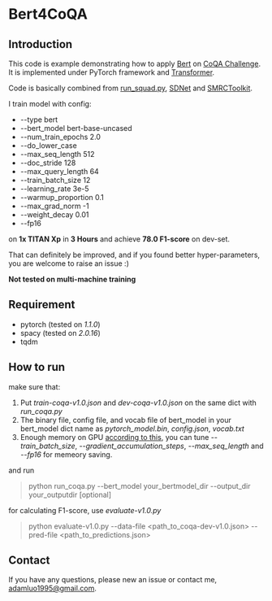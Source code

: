 # Bert4CoQA
## Introduction
This code is example demonstrating how to apply [Bert](https://arxiv.org/abs/1810.04805) on [CoQA Challenge](https://stanfordnlp.github.io/coqa/). 
It is implemented under PyTorch framework and [Transformer](https://github.com/huggingface/pytorch-pretrained-BERT).

Code is basically combined from [run_squad.py](https://github.com/huggingface/pytorch-pretrained-BERT/blob/master/examples/run_squad.py), [SDNet](https://github.com/microsoft/SDNet) and [SMRCToolkit](https://github.com/sogou/SMRCToolkit).

I train model with config:
- --type bert
- --bert_model bert-base-uncased
- --num_train_epochs 2.0
- --do_lower_case
- --max_seq_length 512
- --doc_stride 128
- --max_query_length 64
- --train_batch_size 12
- --learning_rate 3e-5
- --warmup_proportion 0.1
- --max_grad_norm -1
- --weight_decay 0.01
- --fp16

on **1x TITAN Xp** in **3 Hours** and achieve **78.0 F1-score** on dev-set. 

That can definitely be improved, and if you found better hyper-parameters, you are welcome to raise an issue :)

**Not tested on multi-machine training**

## Requirement
- pytorch (tested on *1.1.0*)
- spacy (tested on *2.0.16*)
- tqdm
## How to run
make sure that:
1. Put *train-coqa-v1.0.json* and *dev-coqa-v1.0.json* on the same dict with *run_coqa.py*
2. The binary file, config file, and vocab file of bert_model in your bert_model dict name as *pytorch_model.bin*, *config.json*, *vocab.txt*
3. Enough memory on GPU [according to this](https://github.com/google-research/bert#out-of-memory-issues), you can tune *--train_batch_size*, *--gradient_accumulation_steps*, *--max_seq_length* and *--fp16* for memeory saving. 

and run
> python run_coqa.py --bert_model your_bertmodel_dir --output_dir your_outputdir \[optional\]

for calculating F1-score, use *evaluate-v1.0.py*
> python evaluate-v1.0.py --data-file <path_to_coqa-dev-v1.0.json> --pred-file <path_to_predictions.json>

## Contact
If you have any questions, please new an issue or contact me, adamluo1995@gmail.com.
